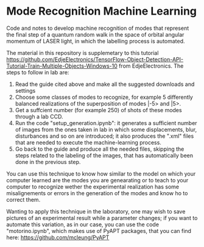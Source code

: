 # Mode Recognition Machine Learning
Code and notes to develop machine recognition of modes that represent the final step of a quantum random walk in the space of orbital angular momentum of LASER light, in which the labelling process is automated.

The material in this repository is supplemetary to this tutorial
https://github.com/EdjeElectronics/TensorFlow-Object-Detection-API-Tutorial-Train-Multiple-Objects-Windows-10
from EdjeElectronics. The steps to follow in lab are:
1) Read the guide cited above and make all the suggested downloads and settings
1) Choose some classes of modes to recognize, for example 5 differently balanced realizations of the superposition of modes |-5> and |5>.
2) Get a suffcient number (for example 250) of shots of these modes through a lab CCD.
3) Run the code "setup_generation.ipynb": it generates a sufficient number of images from the ones taken in lab in which some displacements, blur, disturbances and so on are introduced; it also produces the ".xml" files that are needed to execute the machine-learning process.
4) Go back to the guide and produce all the needed files, skipping the steps related to the labeling of the images, that has automatically been done in the previous step.

You can use this technique to know how similar to the model on which your computer learned are the modes you are genearating or to teach to your computer to recognize wether the experimental realization has some misalignements or errors in the generation of the modes and know ho to correct them.

Wanting to apply this technique in the laboratory, one may wish to save pictures of an experimental result while a parameter changes; if you want to automate this variation, as in our case, you can use the code "motorino.ipynb", which makes use of PyAPT packages, that you can find here:
https://github.com/mcleung/PyAPT

